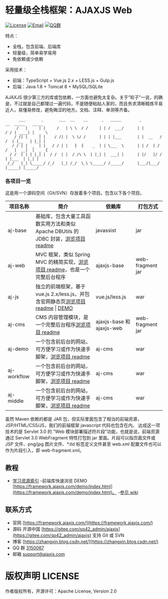 轻量级全栈框架：AJAXJS Web
=============

[![License](https://img.shields.io/badge/license-Apache--2.0-green.svg?longCache=true&style=flat)](http://www.apache.org/licenses/LICENSE-2.0.txt)
[![Email](https://img.shields.io/badge/Contact--me-Email-orange.svg)](mailto:support@ajaxjs.com)
[![QQ群](https://framework.ajaxjs.com/demo/common/qq.svg)](https://shang.qq.com/wpa/qunwpa?idkey=3877893a4ed3a5f0be01e809e7ac120e346102bd550deb6692239bb42de38e22)



特点：

- 全栈，包含前端、后端库
- 轻量级，简单易学易用
- 免依赖或少依赖

采用技术：
- 前端：TypeScript + Vue.js 2.x + LESS.js + Gulp.js
- 后端：Java 1.8 + Tomcat 8 + MySQL/SQLite

AJAXJS 很少第三方的库或包依赖，一方面也避免太复杂。关于“轮子”一说，的确是，不过就是自己都理过一遍代码，不是随便粘贴人家的，而且务求清晰精炼平易近人，易懂易修改，避免晦涩的地方。文档、注释、单测等齐备。 




          ___       _       ___  __    __      _   _____        _          __  _____   _____  
         /   |     | |     /   | \ \  / /     | | /  ___/      | |        / / | ____| |  _  \ 
        / /| |     | |    / /| |  \ \/ /      | | | |___       | |  __   / /  | |__   | |_| |  
       / / | |  _  | |   / / | |   }  {    _  | | \___  \      | | /  | / /   |  __|  |  _  {  
      / /  | | | |_| |  / /  | |  / /\ \  | |_| |  ___| |      | |/   |/ /    | |___  | |_| |  
     /_/   |_| \_____/ /_/   |_| /_/  \_\ \_____/ /_____/      |___/|___/     |_____| |_____/ 



### 各项目一览
这是用一个源码空间（Git/SVN）存放着多个项目。包含以下各个项目。

|项目名称|简介|依赖库|打包方式|
|------|-----|----|------|
|aj-base|基础库，包含大量工具函数实用方法和类似 Apache DBUtils 的 JDBC 封装，[浏览项目 readme](ajaxjs-base)|javassist|jar|
|aj-web|MVC 框架，类似 Spring MVC 的精简实现，[浏览项目 readme](ajaxjs-web)，也是一个完整后台程序|ajaxjs-base|web-fragment jar|
|aj-js|独立的前端框架，基于 vue.js 2.x/less.js，并包含官网静态页[浏览项目 readme](ajaxjs-js) \| [DEMO](https://framework.ajaxjs.com/framework/ui-doc/)|vue.js/less.js|war|
|aj-cms|CMS 内容管理模块，是一个完整后台程序[浏览项目 readme](ajaxjs-framework)|ajaxjs-base 和 ajaxjs-web|web-fragment jar|
|aj-demo|一个包含前后台的网站，可方便学习或作为快速手脚架，[浏览项目 readme](ajaxjs-demo)|aj-cms|war|
|aj-workflow|一个包含前后台的网站，可方便学习或作为快速手脚架，[浏览项目 readme](ajaxjs-demo)|aj-cms|war|
|aj-middle|一个包含前后台的网站，可方便学习或作为快速手脚架，[浏览项目 readme](ajaxjs-demo)|aj-cms|war|

虽然 Maven 依赖的都是 JAR 包，但实际里面包含了相当的前端资源，JSP/HTML/CSS/JS，我们的前端框架 javascript 代码也包含在内。
达成这一项技术的是 Servlet 3.0 的 “Web 模块部署描述符片段”功能，也就是说，前端资源通过 Servlet 3.0 WebFragment 特性打包到 jar 里面。片段可以指页面文件或 JSP 文件、png/jpg 图片文件、*.tld 标签定义文件甚至 web.xml 配置文件也可以作为片段引入，即 web-fragment.xml。


教程
-----
- [学习资源索引](https://zhangxin.blog.csdn.net/article/details/114283320)
-前端库快速浏览 DEMO [https://framework.ajaxjs.com/demo/index.html](https://framework.ajaxjs.com/demo/index.html)。
-[参见 wiki](https://gitee.com/sp42_admin/ajaxjs/wikis/pages)


联系方式
----------

- 官网 [https://framework.ajaxjs.com/](https://framework.ajaxjs.com/) 
- 源码 开源中国 [https://gitee.com/sp42_admin/ajaxjs](https://gitee.com/sp42_admin/ajaxjs) 支持 Git 或 SVN
- 博客 [https://zhangxin.blog.csdn.net/](https://zhangxin.blog.csdn.net/) 
- QQ 群 [3150067](//shang.qq.com/wpa/qunwpa?idkey=99415d164e2c776567c9370cc5b0bde26f4e2e7c5068978a24d1fe7c976ace93)
- 邮箱 support@ajaxjs.com

版权声明 LICENSE
==========
作者版权所有，开源许可：Apache License, Version 2.0
 